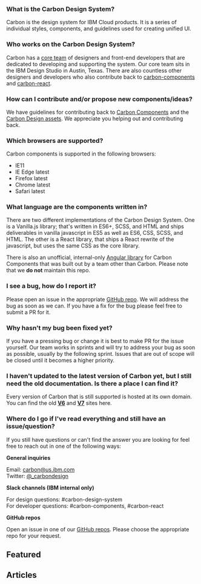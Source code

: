 ### What is the Carbon Design System?

Carbon is the design system for IBM Cloud products. It is a series of individual styles, components, and guidelines used for creating unified UI.

### Who works on the Carbon Design System?

Carbon has a [core team](https://github.com/orgs/carbon-design-system/people) of designers and front-end developers that are dedicated to developing and supporting the system. Our core team sits in the IBM Design Studio in Austin, Texas. There are also countless other designers and developers who also contribute back to [carbon-components](https://github.com/carbon-design-system/carbon-components#contributors) and [carbon-react](https://github.com/carbon-design-system/carbon-components-react#contributors).

### How can I contribute and/or propose new components/ideas?

We have guidelines for contributing back to [Carbon Components](https://github.com/carbon-design-system/carbon-components/blob/master/docs/contributing.md) and the [Carbon Design assets](http://carbondesignsystem.com/getting-started/contributing). We appreciate you helping out and contributing back.

### Which browsers are supported?

Carbon components is supported in the following browsers:

* IE11
* IE Edge latest
* Firefox latest
* Chrome latest
* Safari latest

### What language are the components written in?

There are two different implementations of the Carbon Design System. One is a Vanilla.js library; that's written in ES6+, SCSS, and HTML and ships deliverables in vanilla javascript in ES5 as well as ES6, CSS, SCSS, and HTML. The other is a React library, that ships a React rewrite of the javascript, but uses the same CSS as the core library.

There is also an unofficial, internal-only [Angular library](https://pages.github.ibm.com/adaniel/angular-carbon-components/) for Carbon Components that was built out by a team other than Carbon. Please note that we **do not** maintain this repo.

### I see a bug, how do I report it?

Please open an issue in the appropriate [GitHub repo](https://github.com/carbon-design-system). We will address the bug as soon as we can. If you have a fix for the bug please feel free to submit a PR for it.

### Why hasn't my bug been fixed yet?

If you have a pressing bug or change it is best to make PR for the issue yourself. Our team works in sprints and will try to address your bug as soon as possible, usually by the following sprint. Issues that are out of scope will be closed until it becomes a higher priority.

### I haven't updated to the latest version of Carbon yet, but I still need the old documentation. Is there a place I can find it?

Every version of Carbon that is still supported is hosted at its own domain. You can find the old **[V6](http://v6.carbondesignsystem.com/)** and **[V7](http://v7.carbondesignsystem.com/)** sites here.

### Where do I go if I've read everything and still have an issue/question?

If you still have questions or can't find the answer you are looking for feel free to reach out in one of the following ways:

**General inquiries**

Email: carbon@us.ibm.com </br>
Twitter: <a href="https://twitter.com/_carbondesign" target="_blank">@\_carbondesign</a>

**Slack channels (IBM internal only)**

For design questions: #carbon-design-system </br>
For developer questions: #carbon-components, #carbon-react

**GitHub repos**

Open an issue in one of our <a href="https://github.com/carbon-design-system">GitHub repos</a>. Please choose the appropriate repo for your request.

## Featured

<div data-insert-component="FeaturedTiles"></div>

## Articles

<div data-insert-component="ArticleTiles"></div>
